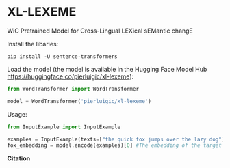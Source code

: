 # XL-LEXEME
WiC Pretrained Model for Cross-Lingual LEXical sEMantic changE

Install the libaries:
```
pip install -U sentence-transformers
```

Load the model (the model is available in the Hugging Face Model Hub https://huggingface.co/pierluigic/xl-lexeme):
```python
from WordTransformer import WordTransformer

model = WordTransformer('pierluigic/xl-lexeme')
```

Usage:
```python
from InputExample import InputExample

examples = InputExample(texts=["the quick fox jumps over the lazy dog"], positions=[[10,13]])
fox_embedding = model.encode(examples)[0] #The embedding of the target word "fox"
```


<b> Citation </b>

```

```
